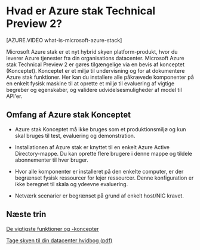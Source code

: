 <properties
    pageTitle="Hvad er Azure stak Technical Preview 2? | Microsoft Azure"
    description="Azure stak Konceptet er et miljø til at lære mere om core Azure stak funktioner og scenarier."
    services="azure-stack"
    documentationCenter=""
    authors="HeathL17"
    manager="byronr"
    editor=""/>

<tags
    ms.service="azure-stack"
    ms.workload="na"
    ms.tgt_pltfrm="na"
    ms.devlang="na"
    ms.topic="article"
    ms.date="10/13/2016"
    ms.author="helaw"/>

# <a name="what-is-azure-stack-technical-preview-2"></a>Hvad er Azure stak Technical Preview 2?

[AZURE.VIDEO what-is-microsoft-azure-stack]

Microsoft Azure stak er et nyt hybrid skyen platform-produkt, hvor du leverer Azure tjenester fra din organisations datacenter. Microsoft Azure stak Technical Preview 2 er gøres tilgængelige via en bevis af konceptet (Konceptet). Konceptet er et miljø til undervisning og for at dokumentere Azure stak funktioner. Her kan du installere alle påkrævede komponenter på en enkelt fysisk maskine til at oprette et miljø til evaluering af vigtige begreber og egenskaber, og validere udvidelsesmuligheder af model til API'er.



## <a name="scope-of-azure-stack-poc"></a>Omfang af Azure stak Konceptet

-   Azure stak Konceptet må ikke bruges som et produktionsmiljø og kun skal bruges til test, evaluering og demonstration.  

-   Installationen af Azure stak er knyttet til en enkelt Azure Active Directory-mappe. Du kan oprette flere brugere i denne mappe og tildele abonnementer til hver bruger.

-   Hvor alle komponenter er installeret på den enkelte computer, er der begrænset fysisk ressourcer for lejer ressourcer. Denne konfiguration er ikke beregnet til skala og ydeevne evaluering.

-   Netværk scenarier er begrænset på grund af enkelt host/NIC kravet.

## <a name="next-steps"></a>Næste trin

[De vigtigste funktioner og -koncepter](azure-stack-key-features.md)

[Tage skyen til din datacenter hvidbog (pdf)](http://download.microsoft.com/download/3/F/3/3F3811C0-969D-422C-9EDA-42CB79BABA96/Bring-the-cloud-to-your-datacenter-Microsoft-Azure-Stack.pdf)
